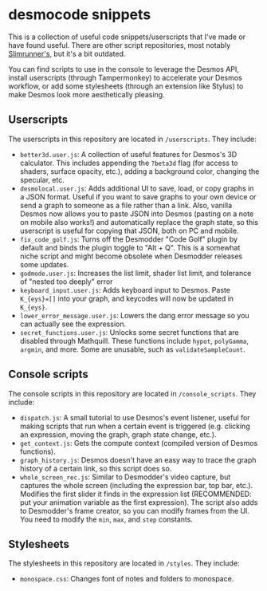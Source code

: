 # desmocode snippets

This is a collection of useful code snippets/userscripts that I've made or have found useful. There are other script repositories, most notably [Slimrunner's](https://github.com/SlimRunner/desmos-scripts-addons), but it's a bit outdated.

You can find scripts to use in the console to leverage the Desmos API, install userscripts (through Tampermonkey) to accelerate your Desmos workflow, or add some stylesheets (through an extension like Stylus) to make Desmos look more aesthetically pleasing.

## Userscripts
The userscripts in this repository are located in `/userscripts`. They include:
- `better3d.user.js`: A collection of useful features for Desmos's 3D calculator. This includes appending the `?beta3d` flag (for access to shaders, surface opacity, etc.), adding a background color, changing the specular, etc.
- `desmolocal.user.js`: Adds additional UI to save, load, or copy graphs in a JSON format. Useful if you want to save graphs to your own device or send a graph to someone as a file rather than a link. Also, vanilla Desmos now allows you to paste JSON into Desmos (pasting on a note on mobile also works!) and automatically replace the graph state, so this userscript is useful for copying that JSON, both on PC and mobile.
- `fix_code_golf.js`: Turns off the Desmodder "Code Golf" plugin by default and binds the plugin toggle to "Alt + Q". This is a somewhat niche script and might become obsolete when Desmodder releases some updates.
- `godmode.user.js`: Increases the list limit, shader list limit, and tolerance of "nested too deeply" error
- `keyboard_input.user.js`: Adds keyboard input to Desmos. Paste `K_{eys}=[]` into your graph, and keycodes will now be updated in `K_{eys}`.
- `lower_error_message.user.js`: Lowers the dang error message so you can actually see the expression.
- `secret_functions.user.js`: Unlocks some secret functions that are disabled through Mathquill. These functions include `hypot`, `polyGamma`, `argmin`, and more. Some are unusable, such as `validateSampleCount`.

## Console scripts
The console scripts in this repository are located in `/console_scripts`. They include:
- `dispatch.js`: A small tutorial to use Desmos's event listener, useful for making scripts that run when a certain event is triggered (e.g. clicking an expression, moving the graph, graph state change, etc.).
- `get_context.js`: Gets the compute context (compiled version of Desmos functions).
- `graph_history.js`: Desmos doesn't have an easy way to trace the graph history of a certain link, so this script does so.
- `whole_screen_rec.js`: Similar to Desmodder's video capture, but captures the whole screen (including the expression bar, top bar, etc.). Modifies the first slider it finds in the expression list (RECOMMENDED: put your animation variable as the first expression). The script also adds to Desmodder's frame creator, so you can modify frames from the UI. You need to modify the `min`, `max`, and `step` constants. 

## Stylesheets
The stylesheets in this repository are located in `/styles`. They include:
- `monospace.css`: Changes font of notes and folders to monospace.